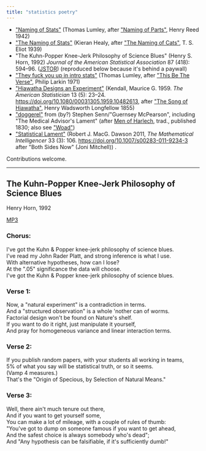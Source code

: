 ```yaml
---
title: "statistics poetry"
---
```


* ["Naming of Stats"](https://notstatschat.rbind.io/2018/08/28/what-can-data-science-add-to-statistics-education/) (Thomas Lumley, after ["Naming of Parts"](https://www.poetrybyheart.org.uk/poems/naming-of-parts), Henry Reed 1942)
* ["The Naming of Stats"](https://kieranhealy.org/blog/archives/2023/06/15/the-naming-of-stats/) (Kieran Healy, after ["The Naming of Cats"](https://poets.org/poem/naming-cats), T. S. Eliot 1939)
* "The Kuhn-Popper Knee-Jerk Philosophy of Science Blues" (Henry S. Horn, 1992) *Journal of the American Statistical Association* 87 (418): 594–96. ([JSTOR](https://www.jstor.org/stable/27854351)) (reproduced below because it's behind a paywall)
* ["They fuck you up in intro stats"](https://statmodeling.stat.columbia.edu/2017/07/27/conversation-dump-social-psychology-ultimately-blame-statisticians/#comment-531840) (Thomas Lumley, after ["This Be The Verse"](https://www.poetryfoundation.org/poems/48419/this-be-the-verse), Philip Larkin 1971)
* ["Hiawatha Designs an Experiment"](http://www.columbia.edu/~to166/hiawatha.html) (Kendall, Maurice G. 1959. *The American Statistician* 13 (5): 23–24. https://doi.org/10.1080/00031305.1959.10482613, after ["The Song of Hiawatha"](https://www.hwlongfellow.org/poems_poem.php?pid=296), Henry Wadsworth Longfellow 1855)
* ["doggerel"](http://www.senns.uk/wpoetry.html) from (by?) Stephen Senn/"Guernsey McPearson", including "The Medical Advisor's Lament" (after [Men of Harlech](https://en.wikipedia.org/wiki/Men_of_Harlech), trad., published 1830; also see ["Woad"](https://en.wikipedia.org/wiki/National_Anthem_of_the_Ancient_Britons))
* ["Statistical Lament"](https://poetrywithmathematics.blogspot.com/2012/04/statistics-lament.html) (Robert J. MacG. Dawson 2011, *The Mathematical Intelligencer* 33 (3): 106. https://doi.org/10.1007/s00283-011-9234-3 after "Both Sides Now" (Joni Mitchell))
.

Contributions welcome.

---

## The Kuhn-Popper Knee-Jerk Philosophy of Science Blues

Henry Horn, 1992

[MP3](http://www.math.mcmaster.ca/bolker/misc/KuhnPopperKneeJerk.mp3)

### Chorus:

I've got the Kuhn & Popper knee-jerk philosophy of science blues.  
I've read my John Rader Platt, and strong inference is what I use.  
With alternative hypotheses, how can I lose?  
At the ".05" significance the data will choose.  
I've got the Kuhn & Popper knee-jerk philosophy of science blues.

### Verse 1:

Now, a "natural experiment" is a contradiction in terms.  
And a "structured observation" is a whole 'nother can of worms.  
Factorial design won't be found on Nature's shelf.  
If you want to do it right, just manipulate it yourself,  
And pray for homogeneous variance and linear interaction terms.

### Verse 2:

If you publish random papers, with your students all working in teams,  
5% of what you say will be statistical truth, or so it seems.  
(Vamp 4 measures.)  
That's the "Origin of Specious, by Selection of Natural Means."

### Verse 3:

Well, there ain't much tenure out there,  
And if you want to get yourself some,  
You can make a lot of mileage, with a couple of rules of thumb:  
"You've got to dump on someone famous if you want to get ahead,  
And the safest choice is always somebody who's dead";  
And "Any hypothesis can be falsifiable, if it's sufficiently dumb!"
